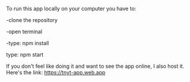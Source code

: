 To run this app locally on your computer you have to:

-clone the repository

-open terminal

-type: npm install

type: npm start

If you don't feel like doing it and want to see the app online, I also host it. Here's the link: https://tnyt-app.web.app
